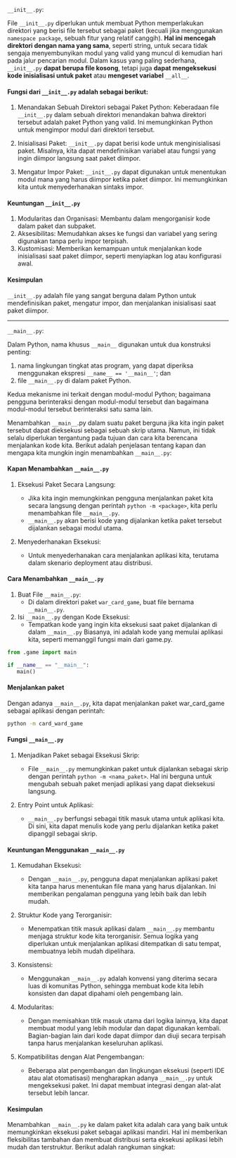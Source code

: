 `__init__.py`:

File `__init__.py` diperlukan untuk membuat Python memperlakukan direktori yang berisi file tersebut sebagai paket (kecuali jika menggunakan `namespace package`, sebuah fitur yang relatif canggih). **Hal ini mencegah direktori dengan nama yang sama**, seperti string, untuk secara tidak sengaja menyembunyikan modul yang valid yang muncul di kemudian hari pada jalur pencarian modul. Dalam kasus yang paling sederhana, `__init__.py` **dapat berupa file kosong**, tetapi juga **dapat mengeksekusi kode inisialisasi untuk paket** atau **mengeset variabel** `__all__`.


#### Fungsi dari `__init__.py` adalah sebagai berikut:
1. Menandakan Sebuah Direktori sebagai Paket Python: Keberadaan file `__init__.py` dalam sebuah 
   direktori menandakan bahwa direktori tersebut adalah paket Python yang valid. Ini memungkinkan 
   Python untuk mengimpor modul dari direktori tersebut.

2. Inisialisasi Paket: `__init__.py` dapat berisi kode untuk menginisialisasi paket. Misalnya, 
   kita dapat mendefinisikan variabel atau fungsi yang ingin diimpor langsung saat paket diimpor.

3. Mengatur Impor Paket: `__init__.py` dapat digunakan untuk menentukan modul mana yang harus diimpor 
   ketika paket diimpor. Ini memungkinkan kita untuk menyederhanakan sintaks impor.
   
#### Keuntungan `__init__.py`
1. Modularitas dan Organisasi: Membantu dalam mengorganisir kode dalam paket dan subpaket.
2. Aksesibilitas: Memudahkan akses ke fungsi dan variabel yang sering digunakan tanpa perlu impor 
   terpisah.
3. Kustomisasi: Memberikan kemampuan untuk menjalankan kode inisialisasi saat paket diimpor, seperti 
   menyiapkan log atau konfigurasi awal.

#### Kesimpulan
`__init__.py` adalah file yang sangat berguna dalam Python untuk mendefinisikan paket, mengatur impor, 
dan menjalankan inisialisasi saat paket diimpor.

---

`__main__.py`: 

Dalam Python, nama khusus `__main__` digunakan untuk dua konstruksi penting: 
1. nama lingkungan tingkat atas program, yang dapat diperiksa menggunakan ekspresi `__name__ == '__main__'`; dan 
2. file `__main__.py` di dalam paket Python.

Kedua mekanisme ini terkait dengan modul-modul Python; bagaimana pengguna berinteraksi dengan modul-modul tersebut dan bagaimana modul-modul tersebut berinteraksi satu sama lain.

Menambahkan `__main__`.py dalam suatu paket berguna jika kita ingin paket tersebut dapat dieksekusi sebagai sebuah skrip utama. Namun, ini tidak selalu diperlukan tergantung pada tujuan dan cara kita berencana menjalankan kode kita. Berikut adalah penjelasan tentang kapan dan mengapa kita mungkin ingin menambahkan `__main__.py`:

#### Kapan Menambahkan `__main__.py`
1. Eksekusi Paket Secara Langsung:
   * Jika kita ingin memungkinkan pengguna menjalankan paket kita secara langsung dengan perintah `python -m <package>`, kita perlu menambahkan file `__main__.py`.
   * `__main__.py` akan berisi kode yang dijalankan ketika paket tersebut dijalankan sebagai modul utama.

2. Menyederhanakan Eksekusi:
   * Untuk menyederhanakan cara menjalankan aplikasi kita, terutama dalam skenario deployment atau distribusi.

#### Cara Menambahkan `__main__.py`
1. Buat File `__main__.py`:
   * Di dalam direktori paket `war_card_game`, buat file bernama `__main__.py`.
2. Isi `__main__.py` dengan Kode Eksekusi:
   * Tempatkan kode yang ingin kita eksekusi saat paket dijalankan di dalam `__main__.py` Biasanya, ini adalah kode yang memulai aplikasi kita, seperti memanggil fungsi main dari game.py.

```python
from .game import main

if __name__ == "__main__":
   main()
```

#### Menjalankan paket
Dengan adanya `__main__.py`, kita dapat menjalankan paket war_card_game sebagai aplikasi dengan perintah:

```bash
python -m card_ward_game
```

#### Fungsi `__main__.py`
1. Menjadikan Paket sebagai Eksekusi Skrip:
   * File `__main__.py` memungkinkan paket untuk dijalankan sebagai skrip dengan perintah `python -m <nama_paket>`. Hal ini berguna untuk mengubah sebuah paket menjadi aplikasi yang dapat dieksekusi langsung.

2. Entry Point untuk Aplikasi:
   * `__main__.py` berfungsi sebagai titik masuk utama untuk aplikasi kita. Di sini, kita dapat menulis kode yang perlu dijalankan ketika paket dipanggil sebagai skrip.

#### Keuntungan Menggunakan `__main__.py`
1. Kemudahan Eksekusi:
   * Dengan `__main__.py`, pengguna dapat menjalankan aplikasi paket kita tanpa harus menentukan file mana yang harus dijalankan. Ini memberikan pengalaman pengguna yang lebih baik dan lebih mudah.

2. Struktur Kode yang Terorganisir:
   * Menempatkan titik masuk aplikasi dalam `__main__.py` membantu menjaga struktur kode kita terorganisir. Semua logika yang diperlukan untuk menjalankan aplikasi ditempatkan di satu tempat, membuatnya lebih mudah dipelihara.

3. Konsistensi:
   * Menggunakan `__main__.py` adalah konvensi yang diterima secara luas di komunitas Python, sehingga membuat kode kita lebih konsisten dan dapat dipahami oleh pengembang lain.

4. Modularitas:
   * Dengan memisahkan titik masuk utama dari logika lainnya, kita dapat membuat modul yang lebih modular dan dapat digunakan kembali. Bagian-bagian lain dari kode dapat diimpor dan diuji secara terpisah tanpa harus menjalankan keseluruhan aplikasi.

5. Kompatibilitas dengan Alat Pengembangan:
   * Beberapa alat pengembangan dan lingkungan eksekusi (seperti IDE atau alat otomatisasi) mengharapkan adanya `__main__.py` untuk mengeksekusi paket. Ini dapat membuat integrasi dengan alat-alat tersebut lebih lancar.

#### Kesimpulan
Menambahkan `__main__.py` ke dalam paket kita adalah cara yang baik untuk memungkinkan eksekusi paket sebagai aplikasi mandiri. Hal ini memberikan fleksibilitas tambahan dan membuat distribusi serta eksekusi aplikasi lebih mudah dan terstruktur. Berikut adalah rangkuman singkat: